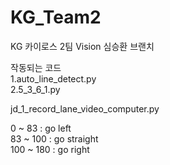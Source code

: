 # KG_Team2
KG 카이로스 2팀 Vision 심승환 브랜치

작동되는 코드<br>
1.auto_line_detect.py<br>
2.5_3_6_1.py<br>

jd_1_record_lane_video_computer.py<br>

0 ~ 83 : go left<br>
83 ~ 100 : go straight<br>
100 ~ 180 : go right<br>



